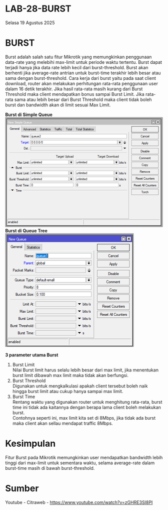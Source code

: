 # LAB-28-BURST
Selasa 19 Agustus 2025  

# BURST
  Burst adalah salah satu fitur Mikrotik yang memungkinkan penggunaan data-rate yang melebihi max-limit untuk periode waktu tertentu. Burst dapat terjadi hanya jika data rate lebih kecil dari burst-threshold. Burst akan berhenti jika average-rate antrian untuk burst-time terakhir lebih besar atau sama dengan burst-threshold. Cara kerja dari burst yaitu pada saat client download, router akan melakukan perhitungan rata-rata penggunaan user dalam 16 detik terakhir. Jika hasil rata-rata masih kurang dari Burst Threshold maka client mendapatkan bonus sampai Burst Limit. Jika rata-rata sama atau lebih besar dari Burst Threshold maka client tidak boleh burst dan bandwidth akan di limit sesuai Max Limit.  
    
  **Burst di Simple Queue**  
  ![](IMAGES/simplequeue.PNG)  
  **Burst di Queue Tree**  
  ![](IMAGES/pohonqueue.PNG)  
      
**3 parameter utama Burst**  
1. Burst Limit  
  Nilai Burst limit harus selalu lebih besar dari max limit, jika menentukan burst limit dibawah max limit maka tidak akan berfungsi.  
2. Burst Threshold  
  Digunakan untuk mengkalkulasi apakah client tersebut boleh naik hingga burst limit atau cukup hanya sampai max limit.  
3. Burst Time  
  Rentang waktu yang digunakan router untuk menghitung rata-rata, burst time ini tidak ada kaitannya dengan berapa lama client boleh melakukan burst.  
Contohnya seperti ini, max limit kita set di 8Mbps, jika tidak ada burst maka client akan sellau mendapat traffic 8Mbps.

# Kesimpulan
  Fitur Burst pada Mikrotik memungkinkan user mendapatkan bandwidth lebih tinggi dari max-limit untuk sementara waktu, selama average-rate dalam burst-time masih di bawah burst-threshold.

# Sumber
Youtube - Citraweb - https://www.youtube.com/watch?v=zGHRE3SI8PI

